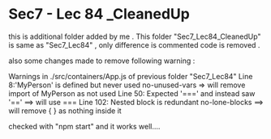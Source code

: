 Sec7 - Lec 84 _CleanedUp 
================================================
this is additional folder added by me . This folder "Sec7_Lec84_CleanedUp" is same as 
"Sec7_Lec84" , only difference is commented code is removed .

also some changes made to remove following warning :

Warnings in  ./src/containers/App.js of previous folder "Sec7_Lec84"
  Line 8:'MyPerson' is defined but never used  no-unused-vars => will remove import of MyPerson as not used
  Line 50:  Expected '===' and instead saw '=='   ==> will use ===
  Line 102:  Nested block is redundant no-lone-blocks ==> will remove { } as nothing inside it


checked with "npm start" and it works well....

